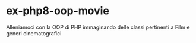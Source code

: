 # ex-php8-oop-movie
Alleniamoci con la OOP di PHP immaginando delle classi pertinenti a Film e generi cinematografici
